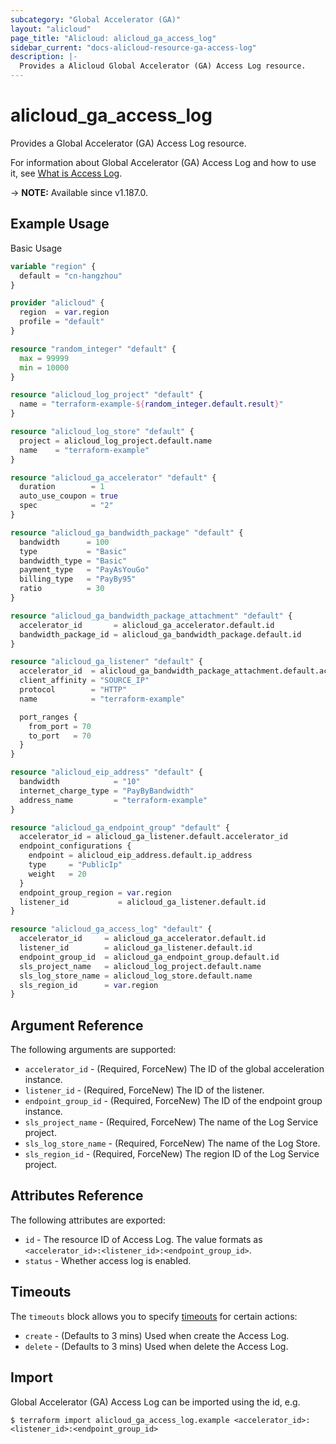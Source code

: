 ```yaml
---
subcategory: "Global Accelerator (GA)"
layout: "alicloud"
page_title: "Alicloud: alicloud_ga_access_log"
sidebar_current: "docs-alicloud-resource-ga-access-log"
description: |-
  Provides a Alicloud Global Accelerator (GA) Access Log resource.
---
```


# alicloud_ga_access_log

Provides a Global Accelerator (GA) Access Log resource.

For information about Global Accelerator (GA) Access Log and how to use it, see [What is Access Log](https://www.alibabacloud.com/help/en/global-accelerator/latest/attachlogstoretoendpointgroup).

-> **NOTE:** Available since v1.187.0.

## Example Usage

Basic Usage

```terraform
variable "region" {
  default = "cn-hangzhou"
}

provider "alicloud" {
  region  = var.region
  profile = "default"
}

resource "random_integer" "default" {
  max = 99999
  min = 10000
}

resource "alicloud_log_project" "default" {
  name = "terraform-example-${random_integer.default.result}"
}

resource "alicloud_log_store" "default" {
  project = alicloud_log_project.default.name
  name    = "terraform-example"
}

resource "alicloud_ga_accelerator" "default" {
  duration        = 1
  auto_use_coupon = true
  spec            = "2"
}

resource "alicloud_ga_bandwidth_package" "default" {
  bandwidth      = 100
  type           = "Basic"
  bandwidth_type = "Basic"
  payment_type   = "PayAsYouGo"
  billing_type   = "PayBy95"
  ratio          = 30
}

resource "alicloud_ga_bandwidth_package_attachment" "default" {
  accelerator_id       = alicloud_ga_accelerator.default.id
  bandwidth_package_id = alicloud_ga_bandwidth_package.default.id
}

resource "alicloud_ga_listener" "default" {
  accelerator_id  = alicloud_ga_bandwidth_package_attachment.default.accelerator_id
  client_affinity = "SOURCE_IP"
  protocol        = "HTTP"
  name            = "terraform-example"

  port_ranges {
    from_port = 70
    to_port   = 70
  }
}

resource "alicloud_eip_address" "default" {
  bandwidth            = "10"
  internet_charge_type = "PayByBandwidth"
  address_name         = "terraform-example"
}

resource "alicloud_ga_endpoint_group" "default" {
  accelerator_id = alicloud_ga_listener.default.accelerator_id
  endpoint_configurations {
    endpoint = alicloud_eip_address.default.ip_address
    type     = "PublicIp"
    weight   = 20
  }
  endpoint_group_region = var.region
  listener_id           = alicloud_ga_listener.default.id
}

resource "alicloud_ga_access_log" "default" {
  accelerator_id     = alicloud_ga_accelerator.default.id
  listener_id        = alicloud_ga_listener.default.id
  endpoint_group_id  = alicloud_ga_endpoint_group.default.id
  sls_project_name   = alicloud_log_project.default.name
  sls_log_store_name = alicloud_log_store.default.name
  sls_region_id      = var.region
}
```

## Argument Reference

The following arguments are supported:

* `accelerator_id` - (Required, ForceNew) The ID of the global acceleration instance.
* `listener_id` - (Required, ForceNew) The ID of the listener.
* `endpoint_group_id` - (Required, ForceNew) The ID of the endpoint group instance.
* `sls_project_name` - (Required, ForceNew) The name of the Log Service project.
* `sls_log_store_name` - (Required, ForceNew) The name of the Log Store.
* `sls_region_id` - (Required, ForceNew) The region ID of the Log Service project.

## Attributes Reference

The following attributes are exported:

* `id` - The resource ID of Access Log. The value formats as `<accelerator_id>:<listener_id>:<endpoint_group_id>`.
* `status` - Whether access log is enabled.

## Timeouts

The `timeouts` block allows you to specify [timeouts](https://www.terraform.io/docs/configuration-0-11/resources.html#timeouts) for certain actions:

* `create` - (Defaults to 3 mins) Used when create the Access Log.
* `delete` - (Defaults to 3 mins) Used when delete the Access Log.

## Import

Global Accelerator (GA) Access Log can be imported using the id, e.g.

```shell
$ terraform import alicloud_ga_access_log.example <accelerator_id>:<listener_id>:<endpoint_group_id>
```